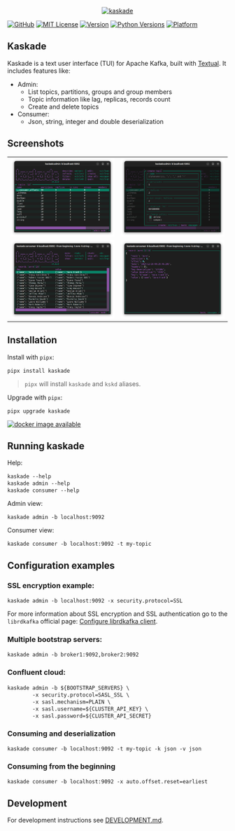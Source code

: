 <p align="center">
<a href="https://github.com/sauljabin/kaskade"><img alt="kaskade" src="https://raw.githubusercontent.com/sauljabin/kaskade/main/screenshots/banner.png"></a>
</p>
<a href="https://github.com/sauljabin/kaskade"><img alt="GitHub" height="20" src="https://img.shields.io/badge/-github-blueviolet?logo=github&logoColor=white"></a>
<a href="https://github.com/sauljabin/kaskade/blob/main/LICENSE"><img alt="MIT License" src="https://img.shields.io/github/license/sauljabin/kaskade"></a>
<a href="https://pypi.org/project/kaskade"><img alt="Version" src="https://img.shields.io/pypi/v/kaskade?label=latest"></a>
<a href="https://pypi.org/project/kaskade"><img alt="Python Versions" src="https://img.shields.io/pypi/pyversions/kaskade?label=python"></a>
<a href="https://pypi.org/project/kaskade"><img alt="Platform" src="https://img.shields.io/badge/os-linux%20%7C%20macos-blue"></a>

## Kaskade

Kaskade is a text user interface (TUI) for Apache Kafka, built with [Textual](https://github.com/Textualize/textual).
It includes features like:

- Admin:
    - List topics, partitions, groups and group members
    - Topic information like lag, replicas, records count
    - Create and delete topics
- Consumer:
    - Json, string, integer and double deserialization

## Screenshots

<table>

<tr>

<td>
<img alt="kaskade" src="https://raw.githubusercontent.com/sauljabin/kaskade/main/screenshots/admin.png">
</td>

<td>
<img alt="kaskade" src="https://raw.githubusercontent.com/sauljabin/kaskade/main/screenshots/create-topic.png">
</td>

</tr>

<tr>

<td>
<img alt="kaskade" src="https://raw.githubusercontent.com/sauljabin/kaskade/main/screenshots/consumer.png">
</td>

<td>
<img alt="kaskade" src="https://raw.githubusercontent.com/sauljabin/kaskade/main/screenshots/record.png">
</td>

</tr>

</table>

## Installation

Install with `pipx`:

```shell
pipx install kaskade
```

> `pipx` will install `kaskade` and `kskd` aliases.

Upgrade with `pipx`:

```shell
pipx upgrade kaskade
```

<a href="https://hub.docker.com/r/sauljabin/kaskade"><img alt="docker image available" height="20" src="https://img.shields.io/badge/-docker image available-blue?logo=docker&logoColor=white"></a>

## Running kaskade

Help:

```shell
kaskade --help
kaskade admin --help
kaskade consumer --help
```

Admin view:

```shell
kaskade admin -b localhost:9092
```

Consumer view:

```shell
kaskade consumer -b localhost:9092 -t my-topic
```

## Configuration examples

### SSL encryption example:

```shell
kaskade admin -b localhost:9092 -x security.protocol=SSL
```

For more information about SSL encryption and SSL authentication go
to the `librdkafka` official
page: [Configure librdkafka client](https://github.com/edenhill/librdkafka/wiki/Using-SSL-with-librdkafka#configure-librdkafka-client).

### Multiple bootstrap servers:

```shell
kaskade admin -b broker1:9092,broker2:9092
```

### Confluent cloud:

```shell
kaskade admin -b ${BOOTSTRAP_SERVERS} \
        -x security.protocol=SASL_SSL \
        -x sasl.mechanism=PLAIN \
        -x sasl.username=${CLUSTER_API_KEY} \
        -x sasl.password=${CLUSTER_API_SECRET}
```

### Consuming and deserialization

```shell
kaskade consumer -b localhost:9092 -t my-topic -k json -v json
```

### Consuming from the beginning

```shell
kaskade consumer -b localhost:9092 -x auto.offset.reset=earliest
```

## Development

For development instructions see [DEVELOPMENT.md](DEVELOPMENT.md).